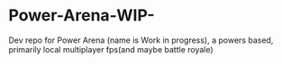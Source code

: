 # Power-Arena-WIP-
Dev repo for Power Arena (name is Work in progress), a powers based, primarily local multiplayer fps(and maybe battle royale)
